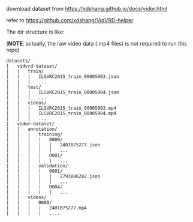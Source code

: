 download dataset from https://xdshang.github.io/docs/vidor.html

refer to https://github.com/xdshang/VidVRD-helper


The dir structure is like:

(**NOTE**: actually, the raw video data (.mp4 files) is not required to run this repo)
```
datasets/
|   vidvrd-dataset/
|   |   train/
|   |   |   ILSVRC2015_train_00005003.json
|   |   |   ...
|   |   test/
|   |   |   ILSVRC2015_train_00005004.json
|   |   |   ...
|   |   videos/
|   |   |   ILSVRC2015_train_00005003.mp4
|   |   |   ILSVRC2015_train_00005004.mp4
|   |   |   ...
|   vidor-dataset/
|   |   annotation/
|   |   |   training/
|   |   |   |   0000/
|   |   |   |   |   2401075277.json
|   |   |   |   |   ...
|   |   |   |   0001/
|   |   |   |   |   ...
|   |   |   validation/
|   |   |   |   0001/
|   |   |   |   |   2793806282.json
|   |   |   |   |   ...
|   |   |   |   0004/
|   |   |   |   |   ...
|   |   videos/
|   |   |   0000/
|   |   |   |   2401075277.mp4
|   |   |   |   ....
```